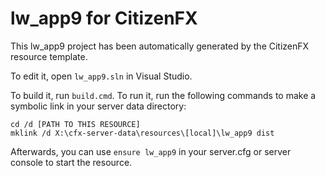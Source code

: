 # lw_app9 for CitizenFX

This lw_app9 project has been automatically generated by the CitizenFX resource template.

To edit it, open `lw_app9.sln` in Visual Studio.

To build it, run `build.cmd`. To run it, run the following commands to make a symbolic link in your server data directory:

```dos
cd /d [PATH TO THIS RESOURCE]
mklink /d X:\cfx-server-data\resources\[local]\lw_app9 dist
```

Afterwards, you can use `ensure lw_app9` in your server.cfg or server console to start the resource.